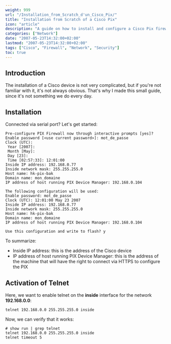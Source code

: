 ```yaml
---
weight: 999
url: "/Installation_from_Scratch_d'un_Cisco_Pix/"
title: "Installation from Scratch of a Cisco Pix"
icon: "article"
description: "A guide on how to install and configure a Cisco Pix firewall from scratch, including initial setup and telnet activation."
categories: ["Network"]
date: "2007-05-23T14:32:00+02:00"
lastmod: "2007-05-23T14:32:00+02:00"
tags: ["Cisco", "Firewall", "Network", "Security"]
toc: true
---
```


## Introduction

The installation of a Cisco device is not very complicated, but if you're not familiar with it, it's not always obvious. That's why I made this small guide, since it's not something we do every day.

## Installation

Connected via serial port? Let's get started:

```
Pre-configure PIX Firewall now through interactive prompts [yes]?
Enable password [<use current password>]: mot_de_passe
Clock (UTC):
 Year [2007]:
 Month [May]:
 Day [23]:
 Time [02:57:33]: 12:01:00
Inside IP address: 192.168.0.77
Inside network mask: 255.255.255.0
Host name: hk-pix-bak
Domain name: mon_domaine
IP address of host running PIX Device Manager: 192.168.0.104

The following configuration will be used:
Enable password: mot_de_passe
Clock (UTC): 12:01:00 May 23 2007
Inside IP address: 192.168.0.77
Inside network mask: 255.255.255.0
Host name: hk-pix-bak
Domain name: mon_domaine
IP address of host running PIX Device Manager: 192.168.0.104

Use this configuration and write to flash? y
```

To summarize:
- Inside IP address: this is the address of the Cisco device
- IP address of host running PIX Device Manager: this is the address of the machine that will have the right to connect via HTTPS to configure the PIX

## Activation of Telnet

Here, we want to enable telnet on the **inside** interface for the network **192.168.0.0**:

```
telnet 192.168.0.0 255.255.255.0 inside
```

Now, we can verify that it works:

```
# show run | grep telnet
telnet 192.168.0.0 255.255.255.0 inside
telnet timeout 5
```